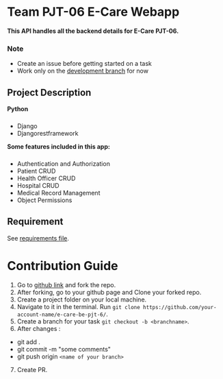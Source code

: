 # Team PJT-06 E-Care Webapp

**This API handles all the backend details for E-Care PJT-06.**

### Note
 - Create an issue before getting started on a task
 - Work only on the [development branch](https://github.com/zuri-training/e-care-be-pjt-6/tree/develop) for now



## Project Description

**Python**

### 
* Django
* Djangorestframework


**Some features included in this app:**

### 
* Authentication and Authorization
* Patient CRUD
* Health Officer CRUD
* Hospital CRUD
* Medical Record Management
* Object Permissions


## Requirement
See [requirements file](https://github.com/zuri-training/e-care-be-pjt-6/blob/develop/requirements.txt).

# Contribution Guide

1. Go to [github link](https://github.com/zuri-training/e-care-be-pjt-6/) and fork the repo.
2. After forking, go to your github page and Clone your forked repo. 
3. Create a project folder on your local machine. 
4. Navigate to it in the terminal. Run `git clone https://github.com/your-account-name/e-care-be-pjt-6/`.
5. Create a branch for your task `git checkout -b <branchname>`.
6. After changes : 
- git add .
- git commit  -m "some comments"
- git push origin `<name of your branch>`
7. Create PR.

